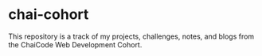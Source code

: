 # chai-cohort
This repository is a track of my projects, challenges, notes, and blogs from the ChaiCode Web Development Cohort.
